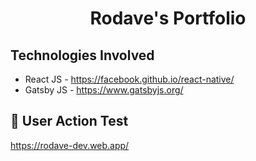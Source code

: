 <h1 align="center">
  Rodave's Portfolio
</h1>

## Technologies Involved

- React JS - https://facebook.github.io/react-native/
- Gatsby JS - https://www.gatsbyjs.org/

## 🚀 User Action Test

https://rodave-dev.web.app/
